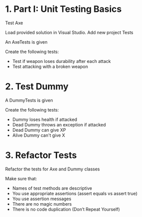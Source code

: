 # 1. Part I: Unit Testing Basics
Test Axe

Load provided solution in Visual Studio. Add new project Tests

An AxeTests is given

Create the following tests:
- Test if weapon loses durability after each attack
- Test attacking with a broken weapon

# 2. Test Dummy
A DummyTests is given

Create the following tests:
- Dummy loses health if attacked
- Dead Dummy throws an exception if attacked
- Dead Dummy can give XP
- Alive Dummy can't give X

# 3. Refactor Tests
Refactor the tests for Axe and Dummy classes

Make sure that:
- Names of test methods are descriptive
- You use appropriate assertions (assert equals vs assert true)
- You use assertion messages
- There are no magic numbers
- There is no code duplication (Don’t Repeat Yourself)
